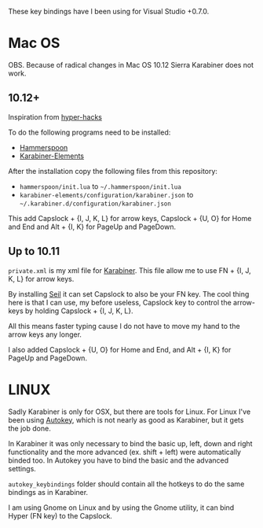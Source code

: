 These key bindings have I been using for Visual Studio +0.7.0.

Mac OS
===
OBS. Because of radical changes in Mac OS 10.12 Sierra Karabiner does not work.

10.12+
----------
Inspiration from [hyper-hacks](https://github.com/braydenm/hyper-hacks)

To do the following programs need to be installed:
 * [Hammerspoon](https://github.com/Hammerspoon/hammerspoon)
 * [Karabiner-Elements](https://github.com/tekezo/Karabiner-Elements)

After the installation copy the following files from this repository:
 * `hammerspoon/init.lua` to `~/.hammerspoon/init.lua`
 * `karabiner-elements/configuration/karabiner.json` to `~/.karabiner.d/configuration/karabiner.json`

This add Capslock + {I, J, K, L} for arrow keys, Capslock + {U, O} for Home and End and Alt + {I, K} for PageUp and PageDown.

Up to 10.11
----
`private.xml` is my xml file for [Karabiner](https://pqrs.org/osx/karabiner/). This file allow me to use FN + {I, J, K, L} for arrow keys.

By installing [Seil](https://pqrs.org/osx/karabiner/seil.html.en) it can set Capslock to also be your FN key. The cool thing here is that I can use, my before useless, Capslock key to control the arrow-keys by holding Capslock + {I, J, K, L}.

All this means faster typing cause I do not have to move my hand to the arrow keys any longer.

I also added Capslock + {U, O} for Home and End, and Alt + {I, K} for PageUp and PageDown.

LINUX
=====
Sadly Karabiner is only for OSX, but there are tools for Linux.
For Linux I've been using [Autokey](https://apps.ubuntu.com/cat/applications/precise/autokey-gtk/), which is not nearly as good as Karabiner, but it gets the job done.

In Karabiner it was only necessary to bind the basic up, left, down and right functionality and the more advanced (ex. shift + left) were automatically binded too.
In Autokey you have to bind the basic and the advanced settings.

`autokey_keybindings` folder should contain all the hotkeys to do the same bindings as in Karabiner.

I am using Gnome on Linux and by using the Gnome utility, it can bind Hyper (FN key) to the Capslock.
